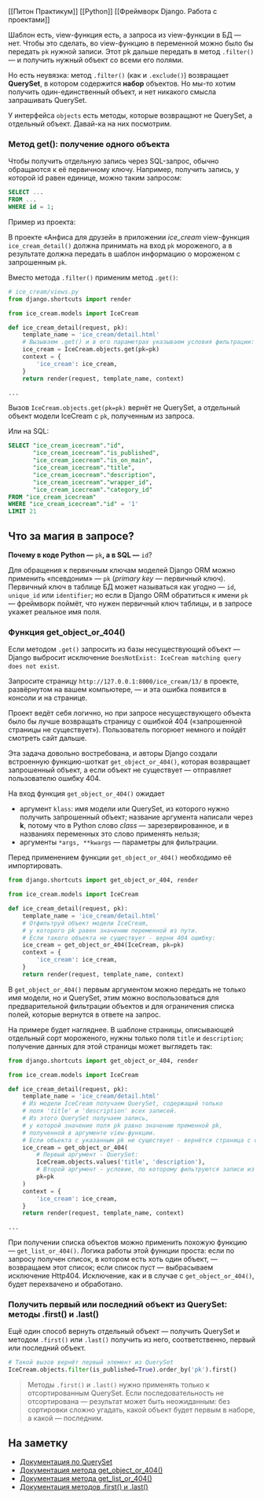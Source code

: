 
[[Питон Практикум]]
[[Python]]
[[Фреймворк Django. Работа с проектами]]

Шаблон есть, view-функция есть, а запроса из view-функции в БД — нет. Чтобы это сделать, во view-функцию в переменной можно было бы передать `pk` нужной записи. Этот pk дальше передать в метод `.filter()` — и получить нужный объект со всеми его полями.

Но есть неувязка: метод `.filter()` (как и `.exclude()`) возвращает **QuerySet**, в котором содержится **набор** объектов. Но мы-то хотим получить один-единственный объект, и нет никакого смысла запрашивать QuerySet.

У интерфейса `objects` есть методы, которые возвращают не QuerySet, а отдельный объект. Давай-ка на них посмотрим.


### Метод get(): получение одного объекта

Чтобы получить отдельную запись через SQL-запрос, обычно обращаются к её первичному ключу. Например, получить запись, у которой id равен единице, можно таким запросом:


```sql
SELECT ...
FROM ...
WHERE id = 1;
```


Пример из проекта:


В проекте «Анфиса для друзей» в приложении _ice_cream_ view-функция `ice_cream_detail()` должна принимать на вход `pk` мороженого, а в результате должна передать в шаблон информацию о мороженом с запрошенным `pk`.

Вместо метода `.filter()` применим метод `.get()`:

```python
# ice_cream/views.py
from django.shortcuts import render

from ice_cream.models import IceCream

def ice_cream_detail(request, pk):
    template_name = 'ice_cream/detail.html'
    # Вызываем .get() и в его параметрах указываем условия фильтрации:
    ice_cream = IceCream.objects.get(pk=pk)
    context = {
        'ice_cream': ice_cream,
    }
    return render(request, template_name, context)

...
```


Вызов `IceCream.objects.get(pk=pk)` вернёт не QuerySet, а отдельный объект модели IceCream с `pk`, полученным из запроса.

Или на SQL:

```sql
SELECT "ice_cream_icecream"."id",
       "ice_cream_icecream"."is_published",
       "ice_cream_icecream"."is_on_main",
       "ice_cream_icecream"."title",
       "ice_cream_icecream"."description",
       "ice_cream_icecream"."wrapper_id",
       "ice_cream_icecream"."category_id"
FROM "ice_cream_icecream"
WHERE "ice_cream_icecream"."id" = '1'
LIMIT 21
```

## Что за магия в запросе?

**Почему в коде Python —** `pk`**, а в SQL —** `id`?

Для обращения к первичным ключам моделей Django ORM можно применить «псевдоним» — `pk` (_primary key_ — первичный ключ). Первичный ключ в таблице БД может называться как угодно — `id`, `unique_id` или `identifier`; но если в Django ORM обратиться к имени `pk` — фреймворк поймёт, что нужен первичный ключ таблицы, и в запросе укажет реальное имя поля.


### Функция get_object_or_404()

Если методом `.get()` запросить из базы несуществующий объект — Django выбросит исключение `DoesNotExist: IceCream matching query does not exist`.

Запросите страницу `http://127.0.0.1:8000/ice_cream/13/` в проекте, развёрнутом на вашем компьютере, — и эта ошибка появится в консоли и на странице.

Проект ведёт себя логично, но при запросе несуществующего объекта было бы лучше возвращать страницу с ошибкой 404 («запрошенной страницы не существует»). Пользователь погорюет немного и пойдёт смотреть сайт дальше.

Эта задача довольно востребована, и авторы Django создали встроенную функцию-шоткат `get_object_or_404()`, которая возвращает запрошенный объект, а если объект не существует — отправляет пользователю ошибку 404.


На вход функция `get_object_or_404()` ожидает

- аргумент `klass`: имя модели или QuerySet, из которого нужно получить запрошенный объект; название аргумента написали через **k**, потому что в Python слово _class_ — зарезервированное, и в названиях переменных это слово применять нельзя;
- аргументы `*args, **kwargs` _—_ параметры для фильтрации.

Перед применением функции `get_object_or_404()` необходимо её импортировать.


```python
from django.shortcuts import get_object_or_404, render

from ice_cream.models import IceCream

def ice_cream_detail(request, pk):
    template_name = 'ice_cream/detail.html'
    # Отфильтруй объект модели IceCream, 
    # у которого pk равен значению переменной из пути.
    # Если такого объекта не существует - верни 404 ошибку:
    ice_cream = get_object_or_404(IceCream, pk=pk)
    context = {
        'ice_cream': ice_cream,
    }
    return render(request, template_name, context)
```


В `get_object_or_404()` первым аргументом можно передать не только имя модели, но и QuerySet, этим можно воспользоваться для предварительной фильтрации объектов и для ограничения списка полей, которые вернутся в ответе на запрос.

На примере будет нагляднее. В шаблоне страницы, описывающей отдельный сорт мороженого, нужны только поля `title` и `description`; получение данных для этой страницы может выглядеть так:


```python
from django.shortcuts import get_object_or_404, render

from ice_cream.models import IceCream

def ice_cream_detail(request, pk):
    template_name = 'ice_cream/detail.html'
    # Из модели IceCream получаем QuerySet, содержащий только
    # поля 'title' и 'description' всех записей.
    # Из этого QuerySet получаем запись, 
    # у которой значение поля pk равно значению пременной pk, 
    # полученной в аргументе view-функции.
    # Если объекта с указанным pk не существует - вернётся страница с ошибкой 404:
    ice_cream = get_object_or_404(
        # Первый аргумент - QuerySet:
        IceCream.objects.values('title', 'description'),
        # Второй аргумент - условие, по которому фильтруются записи из QuerySet:
        pk=pk
    )
    context = {
        'ice_cream': ice_cream,
    }
    return render(request, template_name, context)

...
```


При получении списка объектов можно применить похожую функцию — `get_list_or_404()`. Логика работы этой функции проста: если по запросу получен список, в котором есть хоть один объект, — возвращаем этот список; если список пуст — выбрасываем исключение Http404. Исключение, как и в случае с `get_object_or_404()`, будет перехвачено и обработано.


### Получить первый или последний объект из QuerySet: методы .first() и .last()

Ещё один способ вернуть отдельный объект — получить QuerySet и методом `.first()` или `.last()` получить из него, соответственно, первый или последний объект.

```python
# Такой вызов вернёт первый элемент из QuerySet
IceCream.objects.filter(is_published=True).order_by('pk').first()
```


> Методы `.first()` и `.last()` нужно применять только к отсортированным QuerySet. Если последовательность не отсортирована — результат может быть неожиданным: без сортировки сложно угадать, какой объект будет первым в наборе, а какой — последним.


## На заметку

- [Документация по QuerySet](https://docs.djangoproject.com/en/3.2/ref/models/querysets/#django.db.models.query.QuerySet)
- [Документация метода get_object_or_404()](https://docs.djangoproject.com/en/3.2/topics/http/shortcuts/#get-object-or-404)
- [Документация метода get_list_or_404()](https://docs.djangoproject.com/en/3.2/topics/http/shortcuts/#get-list-or-404)
- [Документация методов .first() и .last()](https://docs.djangoproject.com/en/3.2/ref/models/querysets/#first)